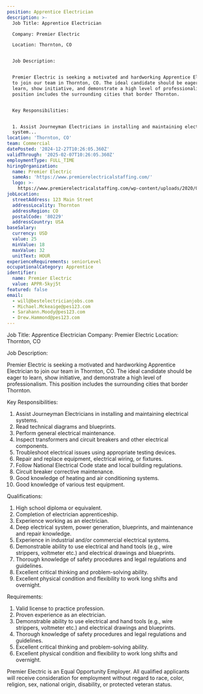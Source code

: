 ```yaml
---
position: Apprentice Electrician
description: >-
  Job Title: Apprentice Electrician

  Company: Premier Electric

  Location: Thornton, CO


  Job Description:


  Premier Electric is seeking a motivated and hardworking Apprentice Electrician
  to join our team in Thornton, CO. The ideal candidate should be eager to
  learn, show initiative, and demonstrate a high level of professionalism. This
  position includes the surrounding cities that border Thornton.


  Key Responsibilities:


  1. Assist Journeyman Electricians in installing and maintaining electrical
  system...
location: 'Thornton, CO'
team: Commercial
datePosted: '2024-12-27T10:26:05.360Z'
validThrough: '2025-02-07T10:26:05.360Z'
employmentType: FULL_TIME
hiringOrganization:
  name: Premier Electric
  sameAs: 'https://www.premierelectricalstaffing.com/'
  logo: >-
    https://www.premierelectricalstaffing.com/wp-content/uploads/2020/05/Premier-Electrical-Staffing-logo.png
jobLocation:
  streetAddress: 123 Main Street
  addressLocality: Thornton
  addressRegion: CO
  postalCode: '80229'
  addressCountry: USA
baseSalary:
  currency: USD
  value: 25
  minValue: 18
  maxValue: 32
  unitText: HOUR
experienceRequirements: seniorLevel
occupationalCategory: Apprentice
identifier:
  name: Premier Electric
  value: APPR-5kyj5t
featured: false
email:
  - will@bestelectricianjobs.com
  - Michael.Mckeaige@pes123.com
  - Sarahann.Moody@pes123.com
  - Drew.Hammond@pes123.com
---
```




Job Title: Apprentice Electrician
Company: Premier Electric
Location: Thornton, CO

Job Description:

Premier Electric is seeking a motivated and hardworking Apprentice Electrician to join our team in Thornton, CO. The ideal candidate should be eager to learn, show initiative, and demonstrate a high level of professionalism. This position includes the surrounding cities that border Thornton.

Key Responsibilities:

1. Assist Journeyman Electricians in installing and maintaining electrical systems.
2. Read technical diagrams and blueprints.
3. Perform general electrical maintenance.
4. Inspect transformers and circuit breakers and other electrical components.
5. Troubleshoot electrical issues using appropriate testing devices.
6. Repair and replace equipment, electrical wiring, or fixtures.
7. Follow National Electrical Code state and local building regulations.
8. Circuit breaker corrective maintenance.
9. Good knowledge of heating and air conditioning systems.
10. Good knowledge of various test equipment.

Qualifications:

1. High school diploma or equivalent.
2. Completion of electrician apprenticeship.
3. Experience working as an electrician.
4. Deep electrical system, power generation, blueprints, and maintenance and repair knowledge.
5. Experience in industrial and/or commercial electrical systems.
6. Demonstrable ability to use electrical and hand tools (e.g., wire strippers, voltmeter etc.) and electrical drawings and blueprints.
7. Thorough knowledge of safety procedures and legal regulations and guidelines.
8. Excellent critical thinking and problem-solving ability.
9. Excellent physical condition and flexibility to work long shifts and overnight.

Requirements:

1. Valid license to practice profession.
2. Proven experience as an electrician.
3. Demonstrable ability to use electrical and hand tools (e.g., wire strippers, voltmeter etc.) and electrical drawings and blueprints.
4. Thorough knowledge of safety procedures and legal regulations and guidelines.
5. Excellent critical thinking and problem-solving ability.
6. Excellent physical condition and flexibility to work long shifts and overnight.

Premier Electric is an Equal Opportunity Employer. All qualified applicants will receive consideration for employment without regard to race, color, religion, sex, national origin, disability, or protected veteran status.
